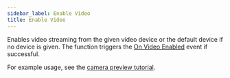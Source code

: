 ```yaml
---
sidebar_label: Enable Video
title: Enable Video
---
```

Enables video streaming from the given video device or the default device if no device is given. The function triggers the [On Video Enabled](../Events/on-video-enabled) event if successful.

For example usage, see the [camera preview tutorial](../../tutorial/camera-preview).
